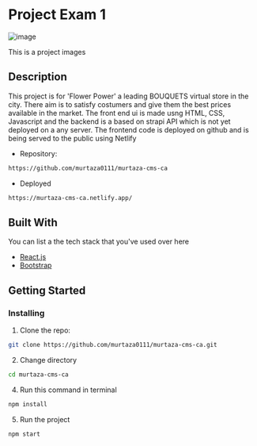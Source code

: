 # Project Exam 1

![image](https://portfolio-murtaza.netlify.app/images/fp.PNG)

This is a project images

## Description

This project is for 'Flower Power' a leading BOUQUETS virtual store in the city. There aim is to satisfy costumers and give them the best prices available in the market. The front end ui is made usng HTML, CSS, Javascript and the backend is a based on strapi API which is not yet deployed on a any server. The frontend code is deployed on github and is being served to the public using Netlify

- Repository: 
```bash
https://github.com/murtaza0111/murtaza-cms-ca
```
- Deployed
```bash
https://murtaza-cms-ca.netlify.app/
```

## Built With

You can list a the tech stack that you've used over here

- [React.js](https://reactjs.org/)
- [Bootstrap](https://getbootstrap.com)

## Getting Started

### Installing

1.  Clone the repo:

```bash
git clone https://github.com/murtaza0111/murtaza-cms-ca.git
``` 
2.  Change directory
```bash
cd murtaza-cms-ca
```   
4.  Run this command in terminal
```bash
npm install
```
5.  Run the project
```bash
npm start
```  
